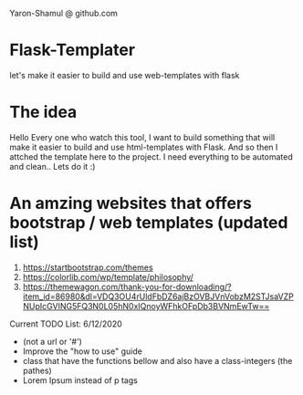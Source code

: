  Yaron-Shamul @ github.com

# Flask-Templater
let's make it easier to build and use web-templates with flask 


 # The idea
 Hello Every one who watch this tool, I want to build something that will
 make it easier to build and use html-templates with Flask. 
 And so then I attched the template here to the project.
 I need everything to be automated and clean.. Lets do it :)


 # An amzing websites that offers bootstrap / web templates (updated list)
1. https://startbootstrap.com/themes
2. https://colorlib.com/wp/template/philosophy/
3. https://themewagon.com/thank-you-for-downloading/?item_id=86980&dl=VDQ3OU4rUldFbDZ6ajBzOVBJVnVobzM2STJsaVZPNUpIcGVING5FQ3N0L05hN0xIQnoyWFhkOFpDb3BVNmEwTw==


 Current TODO List: 6/12/2020
 - (not a url or '#')
 - Improve the "how to use" guide
 - class that have the functions bellow and also have a class-integers (the pathes)
 - Lorem Ipsum instead of p tags
 

